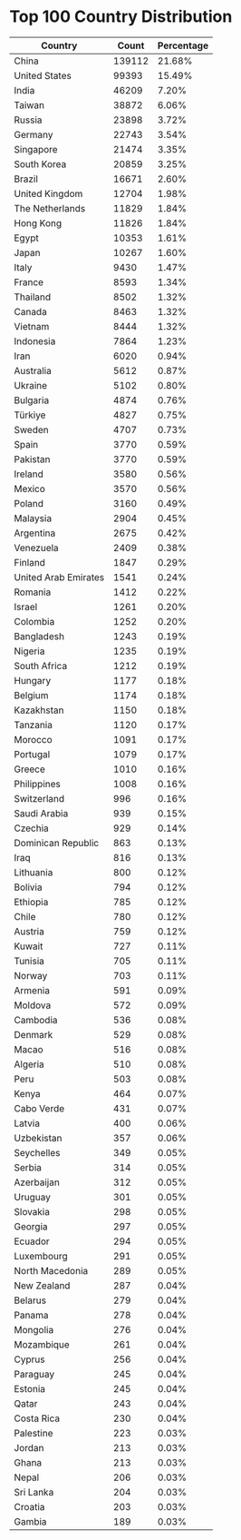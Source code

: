 # Top 100 Country Distribution
| Country | Count | Percentage |
|----|----|----|
| China | 139112 | 21.68% |
| United States | 99393 | 15.49% |
| India | 46209 | 7.20% |
| Taiwan | 38872 | 6.06% |
| Russia | 23898 | 3.72% |
| Germany | 22743 | 3.54% |
| Singapore | 21474 | 3.35% |
| South Korea | 20859 | 3.25% |
| Brazil | 16671 | 2.60% |
| United Kingdom | 12704 | 1.98% |
| The Netherlands | 11829 | 1.84% |
| Hong Kong | 11826 | 1.84% |
| Egypt | 10353 | 1.61% |
| Japan | 10267 | 1.60% |
| Italy | 9430 | 1.47% |
| France | 8593 | 1.34% |
| Thailand | 8502 | 1.32% |
| Canada | 8463 | 1.32% |
| Vietnam | 8444 | 1.32% |
| Indonesia | 7864 | 1.23% |
| Iran | 6020 | 0.94% |
| Australia | 5612 | 0.87% |
| Ukraine | 5102 | 0.80% |
| Bulgaria | 4874 | 0.76% |
| Türkiye | 4827 | 0.75% |
| Sweden | 4707 | 0.73% |
| Spain | 3770 | 0.59% |
| Pakistan | 3770 | 0.59% |
| Ireland | 3580 | 0.56% |
| Mexico | 3570 | 0.56% |
| Poland | 3160 | 0.49% |
| Malaysia | 2904 | 0.45% |
| Argentina | 2675 | 0.42% |
| Venezuela | 2409 | 0.38% |
| Finland | 1847 | 0.29% |
| United Arab Emirates | 1541 | 0.24% |
| Romania | 1412 | 0.22% |
| Israel | 1261 | 0.20% |
| Colombia | 1252 | 0.20% |
| Bangladesh | 1243 | 0.19% |
| Nigeria | 1235 | 0.19% |
| South Africa | 1212 | 0.19% |
| Hungary | 1177 | 0.18% |
| Belgium | 1174 | 0.18% |
| Kazakhstan | 1150 | 0.18% |
| Tanzania | 1120 | 0.17% |
| Morocco | 1091 | 0.17% |
| Portugal | 1079 | 0.17% |
| Greece | 1010 | 0.16% |
| Philippines | 1008 | 0.16% |
| Switzerland | 996 | 0.16% |
| Saudi Arabia | 939 | 0.15% |
| Czechia | 929 | 0.14% |
| Dominican Republic | 863 | 0.13% |
| Iraq | 816 | 0.13% |
| Lithuania | 800 | 0.12% |
| Bolivia | 794 | 0.12% |
| Ethiopia | 785 | 0.12% |
| Chile | 780 | 0.12% |
| Austria | 759 | 0.12% |
| Kuwait | 727 | 0.11% |
| Tunisia | 705 | 0.11% |
| Norway | 703 | 0.11% |
| Armenia | 591 | 0.09% |
| Moldova | 572 | 0.09% |
| Cambodia | 536 | 0.08% |
| Denmark | 529 | 0.08% |
| Macao | 516 | 0.08% |
| Algeria | 510 | 0.08% |
| Peru | 503 | 0.08% |
| Kenya | 464 | 0.07% |
| Cabo Verde | 431 | 0.07% |
| Latvia | 400 | 0.06% |
| Uzbekistan | 357 | 0.06% |
| Seychelles | 349 | 0.05% |
| Serbia | 314 | 0.05% |
| Azerbaijan | 312 | 0.05% |
| Uruguay | 301 | 0.05% |
| Slovakia | 298 | 0.05% |
| Georgia | 297 | 0.05% |
| Ecuador | 294 | 0.05% |
| Luxembourg | 291 | 0.05% |
| North Macedonia | 289 | 0.05% |
| New Zealand | 287 | 0.04% |
| Belarus | 279 | 0.04% |
| Panama | 278 | 0.04% |
| Mongolia | 276 | 0.04% |
| Mozambique | 261 | 0.04% |
| Cyprus | 256 | 0.04% |
| Paraguay | 245 | 0.04% |
| Estonia | 245 | 0.04% |
| Qatar | 243 | 0.04% |
| Costa Rica | 230 | 0.04% |
| Palestine | 223 | 0.03% |
| Jordan | 213 | 0.03% |
| Ghana | 213 | 0.03% |
| Nepal | 206 | 0.03% |
| Sri Lanka | 204 | 0.03% |
| Croatia | 203 | 0.03% |
| Gambia | 189 | 0.03% |
